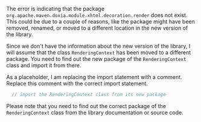 The error is indicating that the package `org.apache.maven.doxia.module.xhtml.decoration.render` does not exist. This could be due to a couple of reasons, like the package might have been removed, renamed, or moved to a different location in the new version of the library. 

Since we don't have the information about the new version of the library, I will assume that the class `RenderingContext` has been moved to a different package. You need to find out the new package of the `RenderingContext` class and import it from there.

As a placeholder, I am replacing the import statement with a comment. Replace this comment with the correct import statement.

```java
  // import the RenderingContext class from its new package
```

Please note that you need to find out the correct package of the `RenderingContext` class from the library documentation or source code.